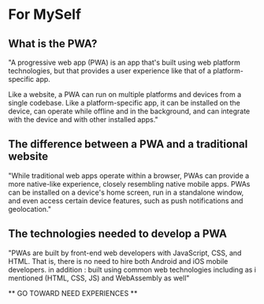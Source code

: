 # For MySelf

## What is the PWA?
"A progressive web app (PWA) is an app that's built using web platform technologies, but that provides a user experience like that of a platform-specific app.

Like a website, a PWA can run on multiple platforms and devices from a single codebase. Like a platform-specific app, it can be installed on the device, can operate while offline and in the background, and can integrate with the device and with other installed apps."

## The difference between a PWA and a traditional website
"While traditional web apps operate within a browser, PWAs can provide a more native-like experience, closely resembling native mobile apps. PWAs can be installed on a device's home screen, run in a standalone window, and even access certain device features, such as push notifications and geolocation."

## The technologies needed to develop a PWA
"PWAs are built by front-end web developers with JavaScript, CSS, and HTML. That is, there is no need to hire both Android and iOS mobile developers.
in addition : built using common web technologies including as i mentioned (HTML, CSS, JS) and WebAssembly as well"

** GO TOWARD NEED EXPERIENCES **
